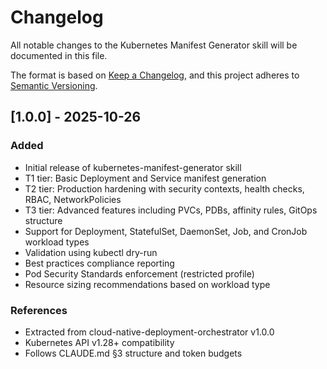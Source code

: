 # Changelog

All notable changes to the Kubernetes Manifest Generator skill will be documented in this file.

The format is based on [Keep a Changelog](https://keepachangelog.com/en/1.0.0/),
and this project adheres to [Semantic Versioning](https://semver.org/spec/v2.0.0.html).

## [1.0.0] - 2025-10-26

### Added
- Initial release of kubernetes-manifest-generator skill
- T1 tier: Basic Deployment and Service manifest generation
- T2 tier: Production hardening with security contexts, health checks, RBAC, NetworkPolicies
- T3 tier: Advanced features including PVCs, PDBs, affinity rules, GitOps structure
- Support for Deployment, StatefulSet, DaemonSet, Job, and CronJob workload types
- Validation using kubectl dry-run
- Best practices compliance reporting
- Pod Security Standards enforcement (restricted profile)
- Resource sizing recommendations based on workload type

### References
- Extracted from cloud-native-deployment-orchestrator v1.0.0
- Kubernetes API v1.28+ compatibility
- Follows CLAUDE.md §3 structure and token budgets
